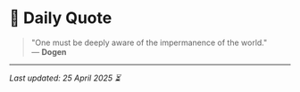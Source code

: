 # 📜 Daily Quote

> "One must be deeply aware of the impermanence of the world."  
> — **Dogen**

---

_Last updated: 25 April 2025 ⏳_
